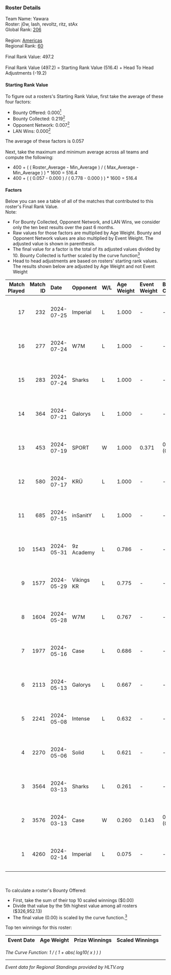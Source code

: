 ### Roster Details<br />
Team Name: Yawara<br />
Roster: j0w, lash, revoltz, ritz, stAx<br />
Global Rank: [206](../standings_global.md)<br />
<br />
Region: [Americas]( ../standings_americas.md)<br />
Regional Rank: [60]( ../standings_americas.md)<br />
<br />
Final Rank Value:  497.2<br />
<br />
Final Rank Value (497.2) = Starting Rank Value (516.4) + Head To Head Adjustments (-19.2)<br />

#### Starting Rank Value<br />
To figure out a rosters's Starting Rank Value, first take the average of these four factors:<br />
- Bounty Offered: 0.000[<sup>1</sup>](#table2)
- Bounty Collected: 0.219[<sup>2</sup>](#table1)
- Opponent Network: 0.007[<sup>2</sup>](#table1)
- LAN Wins: 0.000[<sup>2</sup>](#table1)

The average of these factors is 0.057<br />
<br />
Next, take the maximum and minimum average across all teams and compute the following:<br />
- 400 + ( ( Roster_Average - Min_Average ) / ( Max_Average - Min_Average ) ) * 1600 = 516.4
- 400 + ( ( 0.057 - 0.000 ) / ( 0.778 - 0.000 ) ) * 1600 = 516.4


#### Factors<br />
Below you can see a table of all of the matches that contributed to this roster's Final Rank Value.<br />
Note:<br />

- For Bounty Collected, Opponent Network, and LAN Wins, we consider only the ten best results over the past 6 months.
- Raw values for those factors are multiplied by Age Weight. Bounty and Opponent Network values are also multiplied by Event Weight. The adjusted value is shown in parenthesis.
- The final value for a factor is the total of its adjusted values divided by 10. Bounty Collected is further scaled by the curve function[<sup>3</sup>](#curveFunction)
- Head to head adjustments are based on rosters' starting rank values. The results shown below are adjusted by Age Weight and not Event Weight
<span id="table1"></span><br />


| Match Played | Match ID | Date       | Opponent   | W/L | Age Weight | Event Weight | Bounty Collected | Opponent Network | LAN Wins  | H2H Adj. | Roster                          |
| -: | -: | :- | :- | :- | :- | :- | :- | :- | :- | -: | :- |
|           17 |      232 | 2024-07-25 | Imperial   | L   | 1.000      | -            | -                | -                | -         |    -0.80 | j0w, lash, revoltz, ritz, stAx  |
|           16 |      277 | 2024-07-24 | W7M        | L   | 1.000      | -            | -                | -                | -         |    -3.99 | j0w, lash, revoltz, ritz, stAx  |
|           15 |      283 | 2024-07-24 | Sharks     | L   | 1.000      | -            | -                | -                | -         |    -2.00 | j0w, lash, revoltz, ritz, stAx  |
|           14 |      364 | 2024-07-21 | Galorys    | L   | 1.000      | -            | -                | -                | -         |    -5.14 | j0w, lash, revoltz, ritz, stAx  |
|           13 |      453 | 2024-07-19 | SPORT      | W   | 1.000      | 0.371        | 0.005 (0.002)    | 0.113 (0.042)    | 0 (0.000) |    23.22 | j0w, lash, revoltz, ritz, stAx  |
|           12 |      580 | 2024-07-17 | KRÜ        | L   | 1.000      | -            | -                | -                | -         |    -2.84 | j0w, lash, revoltz, ritz, stAx  |
|           11 |      685 | 2024-07-15 | inSanitY   | L   | 1.000      | -            | -                | -                | -         |    -1.35 | j0w, lash, revoltz, ritz, stAx  |
|           10 |     1543 | 2024-05-31 | 9z Academy | L   | 0.786      | -            | -                | -                | -         |   -12.31 | j0w, lash, ritz, stAx, Straafer |
|            9 |     1577 | 2024-05-29 | Vikings KR | L   | 0.775      | -            | -                | -                | -         |    -3.76 | j0w, lash, perez, ritz, stAx    |
|            8 |     1604 | 2024-05-28 | W7M        | L   | 0.767      | -            | -                | -                | -         |    -3.26 | j0w, lash, perez, ritz, stAx    |
|            7 |     1977 | 2024-05-16 | Case       | L   | 0.686      | -            | -                | -                | -         |    -2.25 | j0w, lash, perez, ritz, stAx    |
|            6 |     2113 | 2024-05-13 | Galorys    | L   | 0.667      | -            | -                | -                | -         |    -1.90 | j0w, lash, perez, ritz, stAx    |
|            5 |     2241 | 2024-05-08 | Intense    | L   | 0.632      | -            | -                | -                | -         |    -7.43 | j0w, lash, perez, ritz, stAx    |
|            4 |     2270 | 2024-05-06 | Solid      | L   | 0.621      | -            | -                | -                | -         |    -2.29 | j0w, lash, perez, ritz, stAx    |
|            3 |     3564 | 2024-03-13 | Sharks     | L   | 0.261      | -            | -                | -                | -         |    -0.58 | j0w, lash, leleo, perez, stAx   |
|            2 |     3576 | 2024-03-13 | Case       | W   | 0.260      | 0.143        | 0.030 (0.001)    | 0.722 (0.027)    | 0 (0.000) |     7.49 | j0w, lash, leleo, perez, stAx   |
|            1 |     4260 | 2024-02-14 | Imperial   | L   | 0.075      | -            | -                | -                | -         |    -0.03 | j0w, lash, leleo, perez, stAx   |

<br />
<span id="table2"></span><br />
To calculate a roster's Bounty Offered:<br />

- First, take the sum of their top 10 scaled winnings ($0.00)
- Divide that value by the 5th highest value among all rosters ($326,952.13)
- The final value (0.00) is scaled by the curve function.[<sup>3</sup>](#curveFunction)

Top ten winnings for this roster:<br />

| Event Date | Age Weight | Prize Winnings | Scaled Winnings |
| :- | -: | :- | :- |


<span id="curveFunction"></span>_The Curve Function: 1 / ( 1 + abs( log10( x ) ) )_<br />

---
_Event data for Regional Standings provided by HLTV.org_<br />
